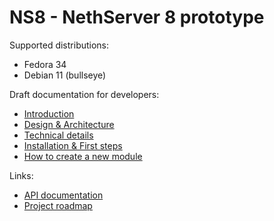 # NS8 - NethServer 8 prototype

Supported distributions:
- Fedora 34
- Debian 11 (bullseye)

Draft documentation for developers:

- [Introduction](docs/intro.md)
- [Design & Architecture](docs/design.md)
- [Technical details](docs/details.md)
- [Installation  & First steps](docs/installation.md)
- [How to create a new module](docs/new_module.md)

Links:
- [API documentation](https://github.com/NethServer/ns8-scratchpad/tree/apidoc)
- [Project roadmap](https://trello.com/b/R58gtZ8I/ns8-prototype)
